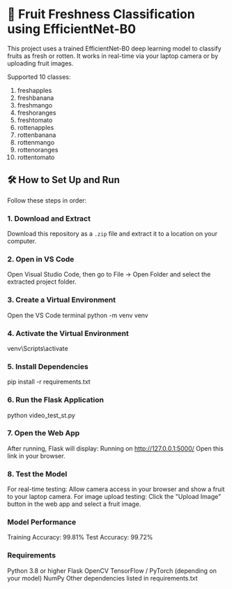 # 🍎 Fruit Freshness Classification using EfficientNet-B0

This project uses a trained EfficientNet-B0 deep learning model to classify fruits as fresh or rotten. It works in real-time via your laptop camera or by uploading fruit images.

Supported 10 classes:

1. freshapples  
2. freshbanana  
3. freshmango  
4. freshoranges  
5. freshtomato  
6. rottenapples  
7. rottenbanana  
8. rottenmango  
9. rottenoranges
10. rottentomato  

## 🛠 How to Set Up and Run
Follow these steps in order:

### 1. Download and Extract
Download this repository as a `.zip` file and extract it to a location on your computer.

### 2. Open in VS Code
Open Visual Studio Code, then go to File → Open Folder and select the extracted project folder.

### 3. Create a Virtual Environment
Open the VS Code terminal
python -m venv venv

### 4. Activate the Virtual Environment
venv\Scripts\activate

### 5. Install Dependencies
pip install -r requirements.txt

### 6. Run the Flask Application
python video_test_st.py

### 7. Open the Web App
After running, Flask will display:
Running on http://127.0.0.1:5000/
Open this link in your browser.

### 8. Test the Model
For real-time testing: Allow camera access in your browser and show a fruit to your laptop camera.
For image upload testing: Click the "Upload Image" button in the web app and select a fruit image.

### Model Performance
Training Accuracy: 99.81%
Test Accuracy: 99.72%

### Requirements
Python 3.8 or higher
Flask
OpenCV
TensorFlow / PyTorch (depending on your model)
NumPy
Other dependencies listed in requirements.txt




